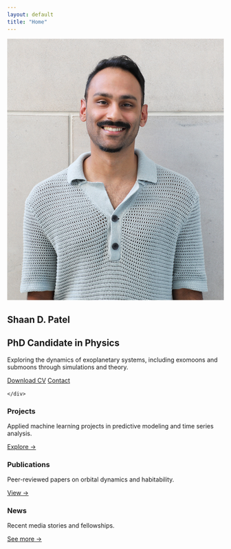 ```yaml
---
layout: default
title: "Home"
---
```


<section class="hero">
  <div class="hero-inner">
    <img src="/assets/profile.jpg" alt="Profile" class="hero-pic">
    <h1>Shaan D. Patel</h1>
    <h2>PhD Candidate in Physics</h2>
    <p>Exploring the dynamics of exoplanetary systems, including exomoons and submoons through simulations and theory.</p>
    <div class="hero-buttons">
      <a href="/assets/Resume_2025.pdf" class="btn">Download CV</a>
      <a href="/contact" class="btn-outline">Contact</a>
    </div>
    <div class="socials">
      <a href="https://github.com/shaandpatel" target="_blank" rel="noopener">
        <i class="fab fa-github"></i>
        </a>
      <a href="https://www.linkedin.com/in/shaan-d-patel" target="_blank" rel="noopener">
      <i class="fab fa-linkedin"></i>
      </a>

    </div>
  </div>
</section>

<section class="highlights">
  <div>
    <h3>Projects</h3>
    <p>Applied machine learning projects in predictive modeling and time series analysis.</p>
    <a href="/projects">Explore →</a>
  </div>
  <div>
    <h3>Publications</h3>
    <p>Peer-reviewed papers on orbital dynamics and habitability.</p>
    <a href="/publications">View →</a>
  </div>
  <div>
    <h3>News</h3>
    <p>Recent media stories and fellowships.</p>
    <a href="/news">See more →</a>
  </div>
</section>
